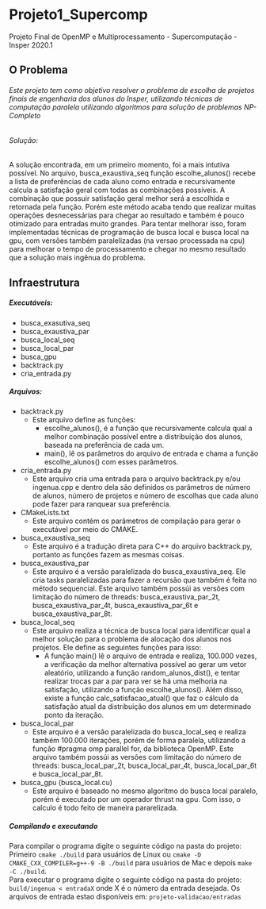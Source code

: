 # Projeto1_Supercomp
Projeto Final de OpenMP e Multiprocessamento - Supercomputação - Insper 2020.1

## O Problema

###### Este projeto tem como objetivo resolver o problema de escolha de projetos finais de engenharia dos alunos do Insper, utilizando técnicas de computação paralela utilizando algoritmos para solução de problemas NP-Completo

###### Solução:
A solução encontrada, em um primeiro momento, foi a mais intutiva possível. No arquivo, busca_exaustiva_seq função escolhe_alunos() recebe a lista de preferências de cada aluno como entrada e recursivamente calcula a satisfação geral com todas as combinações possíveis. A combinação que possuir satisfação geral melhor será a escolhida e retornada pela função. Porém este método acaba tendo que realizar muitas operações desnecessárias para chegar ao resultado e também é pouco otimizado para entradas muito grandes.
Para tentar melhorar isso, foram implementadas técnicas de programação de busca local e busca local na gpu, com versões também paralelizadas (na versao processada na cpu) para melhorar o tempo de processamento e chegar no mesmo resultado que a solução mais ingênua do problema.

## Infraestrutura
##### Executáveis:
- busca_exasutiva_seq
- busca_exaustiva_par
- busca_local_seq
- busca_local_par
- busca_gpu
- backtrack.py
- cria_entrada.py

##### Arquivos:
- backtrack.py
    - Este arquivo define as funções: 
        - escolhe_alunos(), é a função que recursivamente calcula qual a melhor combinação possível entre a distribuição dos alunos, baseada na preferência de cada um.
        - main(), lê os parâmetros do arquivo de entrada e chama a função escolhe_alunos() com esses parâmetros.
- cria_entrada.py
    - Este arquivo cria uma entrada para o arquivo backtrack.py e/ou ingenua.cpp e dentro dela são definidos os parâmetros de número de alunos, número de projetos e número de escolhas que cada aluno pode fazer para ranquear sua preferência.
- CMakeLists.txt
    - Este arquivo contém os parâmetros de compilação para gerar o executável por meio do CMAKE.
- busca_exaustiva_seq
    - Este arquivo é a tradução direta para C++ do arquivo backtrack.py, portanto as funções fazem as mesmas coisas.
- busca_exaustiva_par
    - Este arquivo é a versão paralelizada do busca_exaustiva_seq. Ele cria tasks paralelizadas para fazer a recursão que também é feita no método sequencial. Este arquivo também possúi as versões com limitação do número de threads: busca_exaustiva_par_2t, busca_exaustiva_par_4t, busca_exaustiva_par_6t e busca_exaustiva_par_8t.
- busca_local_seq
    - Este arquivo realiza a técnica de busca local para identificar qual a melhor solução para o problema de alocação dos alunos nos projetos. Ele define as seguintes funções para isso:
        - A função main() lê o arquivo de entrada e realiza, 100.000 vezes, a verificação da melhor alternativa possível ao gerar um vetor aleatório, utilizando a função random_alunos_dist(), e tentar realizar trocas par a par para ver se há uma melhoria na satisfação, utilizando a função escolhe_alunos(). Além disso, existe a função calc_satisfacao_atual() que faz o cálculo da satisfação atual da distribuição dos alunos em um determinado ponto da iteração.
- busca_local_par
    - Este arquivo é a versão paralelizada do busca_local_seq e realiza também 100.000 iterações, porém de forma paralela, utilizando a função #pragma omp parallel for, da biblioteca OpenMP. Este arquivo também possúi as versões com limitação do número de threads: busca_local_par_2t, busca_local_par_4t, busca_local_par_6t e busca_local_par_8t.
- busca_gpu (busca_local.cu)
    - Este arquivo é baseado no mesmo algoritmo do busca local paralelo, porém é executado por um operador thrust na gpu. Com isso, o calculo é todo feito de maneira pararelizada.

##### Compilando e executando
Para compilar o programa digite o seguinte código na pasta do projeto:
Primeiro ```cmake ./build``` para usuários de Linux ou ```cmake -D CMAKE_CXX_COMPILER=g++-9 -B ./build``` para usuários de Mac  e depois ```make -C ./build```.  
Para executar o programa digite o seguinte código na pasta do projeto:
``` build/ingenua < entradaX ``` onde X é o número da entrada desejada.
Os arquivos de entrada estao disponíveis em: ```projeto-validacao/entradas```